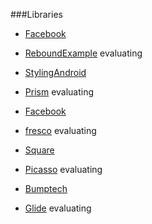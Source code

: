 ###Libraries
- [Facebook](https://github.com/facebook)
 - [Rebound](https://github.com/facebook/rebound)[Example](https://github.com/facebook/rebound) evaluating
 
- [StylingAndroid](https://github.com/StylingAndroid)
 - [Prism](https://github.com/StylingAndroid/Prism) evaluating

- [Facebook](https://github.com/facebook)
 - [fresco](https://github.com/facebook/fresco) evaluating

- [Square](https://github.com/square)
 - [Picasso](https://github.com/square/picasso) evaluating

- [Bumptech](https://github.com/bumptech)
 - [Glide](https://github.com/bumptech/glide) evaluating
